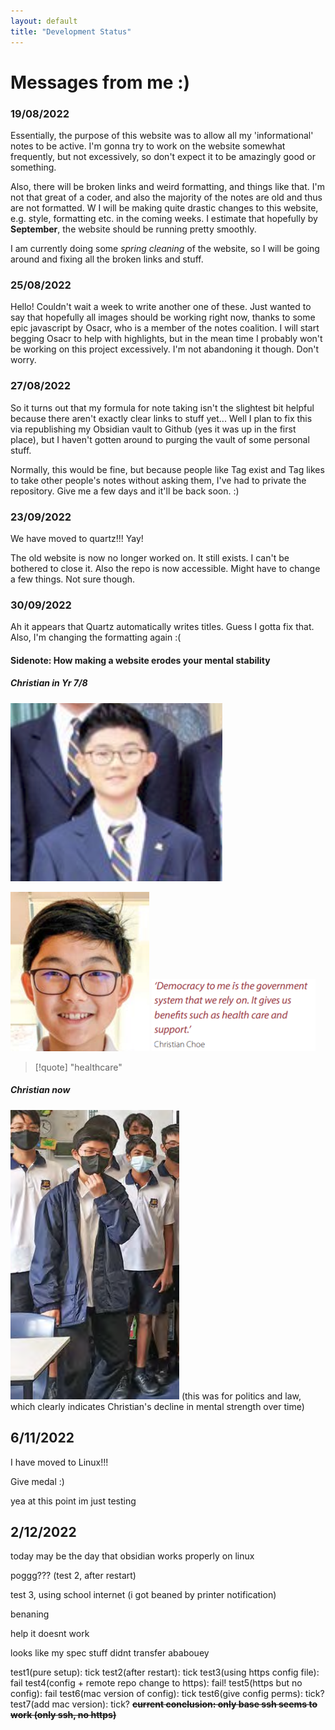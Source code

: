```yaml
---
layout: default
title: "Development Status"
---
```

# Messages from me :)
### 19/08/2022

Essentially, the purpose of this website was to allow all my 'informational' notes to be active. I'm gonna try to work on the website somewhat frequently, but not excessively, so don't expect it to be amazingly good or something.

Also, there will be broken links and weird formatting, and things like that. I'm not that great of a coder, and also the majority of the notes  are old and thus are not formatted.
W
I will be making quite drastic changes to this website, e.g. style, formatting etc. in the coming weeks. I estimate that hopefully by **September**, the website should be running pretty smoothly.

I am currently doing some *spring cleaning* of the website, so I will be going around and fixing all the broken links and stuff.


### 25/08/2022

Hello! Couldn't wait a week to write another one of these. Just wanted to say that hopefully all images should be working right now, thanks to some epic javascript by Osacr, who is a member of the notes coalition. I will start begging Osacr to help with highlights, but in the mean time I probably won't be working on this project excessively. I'm not abandoning it though. Don't worry.


### 27/08/2022

So it turns out that my formula for note taking isn't the slightest bit helpful because there aren't exactly clear links to stuff yet... Well I plan to fix this via republishing my Obsidian vault to Github (yes it was up in the first place), but I haven't gotten around to purging the vault of some personal stuff. 

Normally, this would be fine, but because people like Tag exist and Tag likes to take other people's notes without asking them, I've had to private the repository. Give me a few days and it'll be back soon. :)

### 23/09/2022

We have moved to quartz!!! Yay! 

The old website is now no longer worked on. It still exists. I can't be bothered to close it. Also the repo is now accessible. Might have to change a few things. Not sure though.


### 30/09/2022

Ah it appears that Quartz automatically writes titles. Guess I gotta fix that. Also, I'm changing the formatting again :(

#### Sidenote: How making a website erodes your mental stability

##### Christian in Yr 7/8

![](000_Files/professional%20christian.png)

![](000_Files/Pasted%20image%2020220930194949.png)
![](000_Files/Pasted%20image%2020220930200050.png)

> [!quote] 
> "healthcare"

##### Christian now

![](000_Files/Pasted%20image%2020220930195459.png)
(this was for politics and law, which clearly indicates Christian's decline in mental strength over time)

## 6/11/2022

I have moved to Linux!!!

Give medal :)

yea at this point im just testing

## 2/12/2022

today may be the day that obsidian works properly on linux

poggg???
(test 2, after restart)

test 3, using school internet (i got beaned by printer notification)

benaning

help it doesnt work

looks like my spec stuff didnt transfer ababouey 

test1(pure setup): tick
test2(after restart): tick
test3(using https config file): fail
test4(config + remote repo change to https): fail!
test5(https but no config): fail
test6(mac version of config): tick
test6(give config perms): tick?
test7(add mac version): tick?
~~**current conclusion: only base ssh seems to work (only ssh, no https)**~~